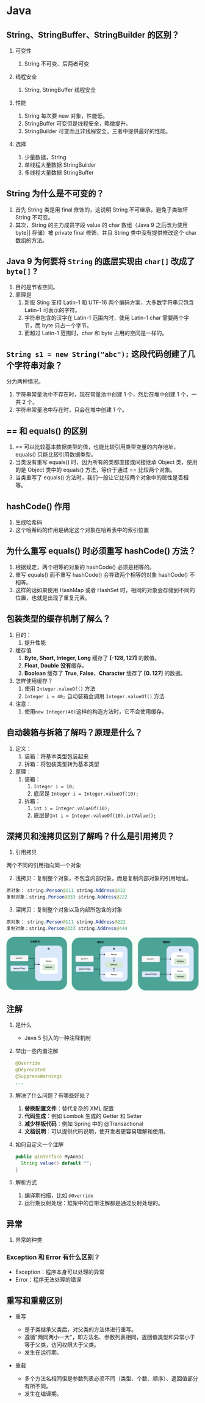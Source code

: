 # Java

## String、StringBuffer、StringBuilder 的区别？

1. 可变性
   1. String 不可变、后两者可变
2. 线程安全
   1. String, StringBuffer 线程安全
3. 性能
   1. String 每次要 new 对象，性能低。
   2. StringBuffer 可变但是线程安全，略微提升。
   3. StringBuilder 可变而且非线程安全。三者中提供最好的性能。

4. 选择
   1. 少量数据，String
   2. 单线程大量数据 StringBuilder
   3. 多线程大量数据 StringBuffer

      

## String 为什么是不可变的？

1. 首先 String 类是用 final 修饰的，这说明 String 不可继承，避免子类破坏 String 不可变。
2. 其次，String 的主力成员字段 value 的 char 数组（Java 9 之后改为使用 byte[] 存储）被 private final 修饰，并且 String 类中没有提供修改这个 char 数组的方法。



## Java 9 为何要将 `String` 的底层实现由 `char[]` 改成了 `byte[]` ?

1. 目的是节省空间。
2. 原理是
   1. 新版 Sting 支持 Latin-1 和 UTF-16 两个编码方案，大多数字符串只包含 Latin-1 可表示的字符。
   2. 字符串包含的汉字在 Latin-1 范围内时，使用 Latin-1 char 需要两个字节，而 byte  只占一个字节。
   3. 而超过 Latin-1 范围时，char 和 byte 占用的空间是一样的。



## `String s1 = new String("abc");` 这段代码创建了几个字符串对象？

分为两种情况。

1. 字符串常量池中不存在时，现在常量池中创建 1 个，然后在堆中创建 1 个，一共 2 个。
2. 字符串常量池中存在时，只会在堆中创建 1 个。



## == 和 equals() 的区别

1. == 可以比较基本数据类型的值，也能比较引用类型变量的内存地址，equals() 只能比较引用数据类型。
2. 当类没有重写 equals() 时，因为所有的类都直接或间接继承 Object 类，使用的是 Object 类中的 equals() 方法，等价于通过 == 比较两个对象。
3. 当类重写了 equals() 方法时，我们一般让它比较两个对象中的属性是否相等。



## hashCode() 作用

1. 生成哈希码
2. 这个哈希码的作用是确定这个对象在哈希表中的索引位置



## 为什么重写 equals() 时必须重写 hashCode() 方法？

1. 根据规定，两个相等的对象的 hashCode() 必须是相等的。
2. 重写 equals() 而不重写 hashCode() 会导致两个相等的对象 hashCode() 不相等。
3. 这样的话如果使用 HashMap 或者 HashSet 时，相同的对象会存储到不同的位置，也就是出现了重复元素。



## 包装类型的缓存机制了解么？

1. 目的：
   1. 提升性能
2. 缓存值
   1. **Byte, Short, Integer, Long** 缓存了 **[-128, 127]** 的数值。
   2. **Float, Double** **没有**缓存。
   3. **Boolean** 缓存了 **True**, **False**，**Character** 缓存了 **[0. 127]** 的数据。
3. 怎样使用缓存？
   1. 使用 `Integer.valueOf()` 方法
   2. `Integer i = 40;` 自动装箱会调用 `Integer.valueOf()` 方法
4. 注意：
   1. 使用`new Integer(40)`这样的构造方法时，它不会使用缓存。



## 自动装箱与拆箱了解吗？原理是什么？

1. 定义：
   1. 装箱：将基本类型包装起来
   2. 拆箱：将包装类型转为基本类型
2. 原理：
   1. 装箱：
      1. `Integer i = 10;`
      2. 底层是 `Integer i = Integer.valueOf(10);`
   2. 拆箱：
      1. `int i = Integer.valueOf(10);`
      2. 底层是`Int i = Integer.valueOf(10).intValue();`



## 深拷贝和浅拷贝区别了解吗？什么是引用拷贝？

1. 引用拷贝

两个不同的引用指向同一个对象

2. 浅拷贝：复制整个对象，不包含内部对象，而是复制内部对象的引用地址。

```java
原对象： string.Person@111 string.Address@222
复制对象：string.Person@333 string.Address@222
```

3. 深拷贝：复制整个对象以及内部所包含的对象

```java
原对象： string.Person@111 string.Address@222
复制对象：string.Person@333 string.Address@444
```



![拷贝类型](java.assets/shallow&deep-copy.png)

## 注解

1. 是什么

   - Java 5 引入的一种注释机制

2. 举出一些内置注解

   ```java
   @Override
   @Deprecated
   @SuppressWarnings
   ...
   ```

3. 解决了什么问题？有哪些好处？

   1. **替换配置文件**：替代复杂的 XML 配置
   2. **代码生成**：例如 Lombok 生成的 Getter 和 Setter
   3. **减少样板代码**：例如 Spring 中的 @Transactional
   4. **文档说明**：可以提供代码说明，使开发者更容易理解和使用。

4. 如何自定义一个注解

   ```java
   public @interface MyAnno{
     String value() default "";
   }
   ```

5. 解析方式

   1. 编译期扫描，比如 `@Override`
   2. 运行期反射处理：框架中的自带注解都是通过反射处理的。

## 异常

1. 异常的种类

### Exception 和 Error 有什么区别？

- Exception：程序本身可以处理的异常
- Error：程序无法处理的错误

## 重写和重载区别

- 重写
  - 是子类继承父类后，对父类的方法体进行重写。
  - 遵循"两同两小一大"，即方法名、参数列表相同，返回值类型和异常小于等于父类，访问权限大于父类。
  - 发生在运行期。

- 重载
  - 多个方法名相同但是参数列表必须不同（类型、个数、顺序）、返回值部分有所不同。
  - 发生在编译期。
